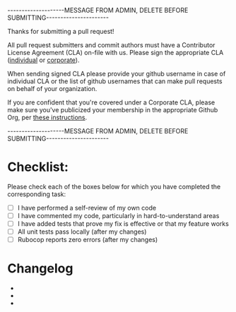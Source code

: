 --------------------MESSAGE FROM ADMIN, DELETE BEFORE SUBMITTING----------------------

Thanks for submitting a pull request!

All pull request submitters and commit authors must have a Contributor License Agreement (CLA) on-file with us. Please sign the appropriate CLA ([individual](http://cloudfoundry.org/pdfs/CFF_Individual_CLA.pdf) or [corporate](http://cloudfoundry.org/pdfs/CFF_Corporate_CLA.pdf)).

When sending signed CLA please provide your github username in case of individual CLA or the list of github usernames that can make pull requests on behalf of your organization.

If you are confident that you're covered under a Corporate CLA, please make sure you've publicized your membership in the appropriate Github Org, per [these instructions](https://help.github.com/articles/publicizing-or-concealing-organization-membership/).

--------------------MESSAGE FROM ADMIN, DELETE BEFORE SUBMITTING----------------------

# Checklist:

Please check each of the boxes below for which you have completed the corresponding task:

- [ ] I have performed a self-review of my own code
- [ ] I have commented my code, particularly in hard-to-understand areas
- [ ] I have added tests that prove my fix is effective or that my feature works
- [ ] All unit tests pass locally (after my changes)
- [ ] Rubocop reports zero errors (after my changes)

# Changelog

* 
* 
* 
